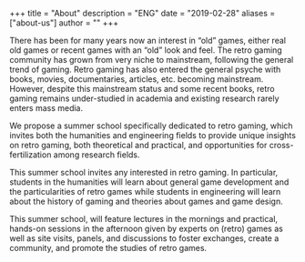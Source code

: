 +++
title = "About"
description = "ENG"
date = "2019-02-28"
aliases = ["about-us"]
author = ""
+++

There has been for many years now an interest in “old” games, either real old games or recent games with an “old” look and feel. The retro gaming community has grown from very niche to mainstream, following the general trend of gaming. Retro gaming has also entered the general psyche with books, movies, documentaries, articles, etc. becoming mainstream. However, despite this mainstream status and some recent books, retro gaming remains under-studied in academia and existing research rarely enters mass media. 

We propose a summer school specifically dedicated to retro gaming, which invites both the humanities and engineering fields to provide unique insights on retro gaming, both theoretical and practical, and opportunities for cross-fertilization among research fields. 

This summer school invites any interested in retro gaming. In particular, students in the humanities will learn about general game development and the particularities of retro games while students in engineering will learn about the history of gaming and theories about games and game design. 

This summer school, will feature lectures in the mornings and practical, hands-on sessions in the afternoon given by experts on (retro) games as well as site visits, panels, and discussions to foster exchanges, create a community, and promote the studies of retro games. 
